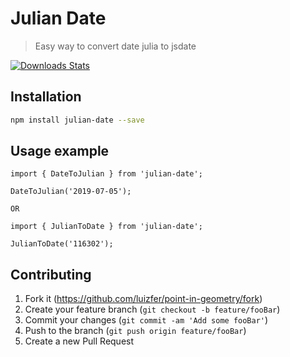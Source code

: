 # Julian Date
> Easy way to convert date julia to jsdate

[![Downloads Stats][npm-downloads]][npm-url]

## Installation

```sh
npm install julian-date --save
```

## Usage example

```
import { DateToJulian } from 'julian-date';

DateToJulian('2019-07-05');

OR

import { JulianToDate } from 'julian-date';

JulianToDate('116302');

```

## Contributing

1. Fork it (<https://github.com/luizfer/point-in-geometry/fork>)
2. Create your feature branch (`git checkout -b feature/fooBar`)
3. Commit your changes (`git commit -am 'Add some fooBar'`)
4. Push to the branch (`git push origin feature/fooBar`)
5. Create a new Pull Request

<!-- Markdown link & img dfn's -->
[npm-url]: https://www.npmjs.com/package/point-in-geometry
[npm-downloads]: https://img.shields.io/npm/dm/point-in-geometry.svg?style=flat-square

